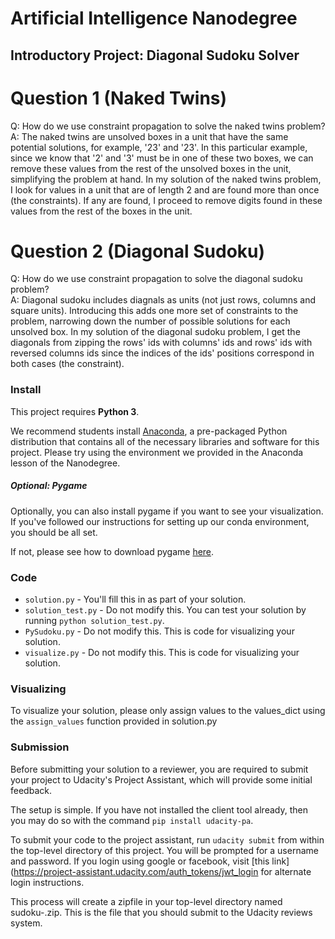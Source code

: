 # Artificial Intelligence Nanodegree
## Introductory Project: Diagonal Sudoku Solver

# Question 1 (Naked Twins)
Q: How do we use constraint propagation to solve the naked twins problem?  
A: The naked twins are unsolved boxes in a unit that have the same potential solutions, for example, '23' and '23'.
In this particular example, since we know that '2' and '3' must be in one of these two boxes, we can remove these values
from the rest of the unsolved boxes in the unit, simplifying the problem at hand.
In my solution of the naked twins problem, I look for values in a unit that are of length 2 and are found more than once
(the constraints). If any are found, I proceed to remove digits found in these values from the rest of the boxes in the
unit.

# Question 2 (Diagonal Sudoku)
Q: How do we use constraint propagation to solve the diagonal sudoku problem?  
A: Diagonal sudoku includes diagnals as units (not just rows, columns and square units). Introducing this adds one more
set of constraints to the problem, narrowing down the number of possible solutions for each unsolved box.
In my solution of the diagonal sudoku problem, I get the diagonals from zipping the rows' ids with columns' ids and
rows' ids with reversed columns ids since the indices of the ids' positions correspond in both cases (the constraint).

### Install

This project requires **Python 3**.

We recommend students install [Anaconda](https://www.continuum.io/downloads), a pre-packaged Python distribution that contains all of the necessary libraries and software for this project. 
Please try using the environment we provided in the Anaconda lesson of the Nanodegree.

##### Optional: Pygame

Optionally, you can also install pygame if you want to see your visualization. If you've followed our instructions for setting up our conda environment, you should be all set.

If not, please see how to download pygame [here](http://www.pygame.org/download.shtml).

### Code

* `solution.py` - You'll fill this in as part of your solution.
* `solution_test.py` - Do not modify this. You can test your solution by running `python solution_test.py`.
* `PySudoku.py` - Do not modify this. This is code for visualizing your solution.
* `visualize.py` - Do not modify this. This is code for visualizing your solution.

### Visualizing

To visualize your solution, please only assign values to the values_dict using the ```assign_values``` function provided in solution.py

### Submission
Before submitting your solution to a reviewer, you are required to submit your project to Udacity's Project Assistant, which will provide some initial feedback.  

The setup is simple.  If you have not installed the client tool already, then you may do so with the command `pip install udacity-pa`.  

To submit your code to the project assistant, run `udacity submit` from within the top-level directory of this project.  You will be prompted for a username and password.  If you login using google or facebook, visit [this link](https://project-assistant.udacity.com/auth_tokens/jwt_login for alternate login instructions.

This process will create a zipfile in your top-level directory named sudoku-<id>.zip.  This is the file that you should submit to the Udacity reviews system.

